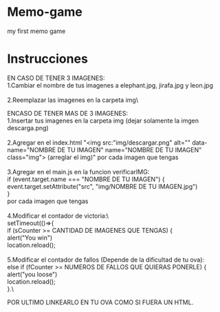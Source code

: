 # Memo-game
my first memo game

# Instrucciones

EN CASO DE TENER 3 IMAGENES:\
1.Cambiar el nombre de tus imagenes a elephant.jpg, jirafa.jpg y leon.jpg\
\
2.Reemplazar las imagenes en la carpeta img\

ENCASO DE TENER MAS DE 3 IMAGENES:\
1.Insertar tus imagenes en la carpeta img (dejar solamente la imgen descarga.png)\
\
2.Agregar en el index.html "<img src:"img/descargar.png" alt="" data-name="NOMBRE DE TU IMAGEN" name="NOMBRE DE TU IMAGEN" class="img"> (arreglar el img)" por cada imagen que tengas\
\
3.Agregar en el main.js en la funcion verificarIMG: \
if (event.target.name === "NOMBRE DE TU IMAGEN") {\
		event.target.setAttribute("src", "img/NOMBRE DE TU IMAGEN.jpg")\
	}\
  por cada imagen que tengas\
\
4.Modificar el contador de victoria:\  
setTimeout(()=>{\
		if (sCounter >= CANTIDAD DE IMAGENES QUE TENGAS) {\
		alert("You win")\
		location.reload();\
    \
5.Modificar el contador de fallos (Depende de la dificultad de tu ova):\
else if (fCounter >= NUMEROS DE FALLOS QUE QUIERAS PONERLE) {\
		alert("you loose")\
		location.reload();\
	}.\
  
  POR ULTIMO LINKEARLO EN TU OVA COMO SI FUERA UN HTML.
